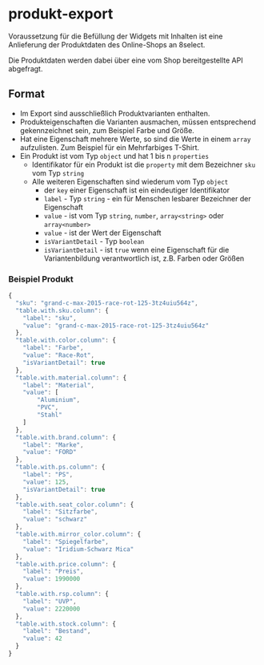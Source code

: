 # produkt-export

Voraussetzung für die Befüllung der Widgets mit Inhalten ist eine Anlieferung der Produktdaten des Online-Shops an 8select.

Die Produktdaten werden dabei über eine vom Shop bereitgestellte API abgefragt.

## Format

* Im Export sind ausschließlich Produktvarianten enthalten.
* Produkteigenschaften die Varianten ausmachen, müssen entsprechend gekennzeichnet sein, zum Beispiel Farbe und Größe. 
* Hat eine Eigenschaft mehrere Werte, so sind die Werte in einem `array` aufzulisten. Zum Beispiel für ein Mehrfarbiges T-Shirt.
* Ein Produkt ist vom Typ `object` und hat 1 bis n `properties`
  * Identifikator für ein Produkt ist die `property` mit dem Bezeichner `sku` vom Typ `string` 
  * Alle weiteren Eigenschaften sind wiederum vom Typ `object`
    * der `key` einer Eigenschaft ist ein eindeutiger Identifikator
    * `label` - Typ `string` - ein für Menschen lesbarer Bezeichner der Eigenschaft
    * `value` - ist vom Typ `string`, `number`, `array<string>` oder `array<number>`
    * `value` - ist der Wert der Eigenschaft
    * `isVariantDetail` - Typ `boolean`
    * `isVariantDetail` - ist `true` wenn eine Eigenschaft für die Variantenbildung verantwortlich ist, z.B. Farben oder Größen

### Beispiel Produkt

```javascript
{
  "sku": "grand-c-max-2015-race-rot-125-3tz4uiu564z",
  "table.with.sku.column": {
    "label": "sku",
    "value": "grand-c-max-2015-race-rot-125-3tz4uiu564z"
  },
  "table.with.color.column": {
    "label": "Farbe",
    "value": "Race-Rot",
    "isVariantDetail": true
  },
  "table.with.material.column": {
    "label": "Material",
    "value": [
        "Aluminium",
        "PVC",
        "Stahl"
    ]
  },
  "table.with.brand.column": {
    "label": "Marke",
    "value": "FORD"
  },
  "table.with.ps.column": {
    "label": "PS",
    "value": 125,
    "isVariantDetail": true
  },
  "table.with.seat_color.column": {
    "label": "Sitzfarbe",
    "value": "schwarz"
  },
  "table.with.mirror_color.column": {
    "label": "Spiegelfarbe",
    "value": "Iridium-Schwarz Mica"
  },
  "table.with.price.column": {
    "label": "Preis",
    "value": 1990000
  },
  "table.with.rsp.column": {
    "label": "UVP",
    "value": 2220000
  },
  "table.with.stock.column": {
    "label": "Bestand",
    "value": 42
  }
}
```

